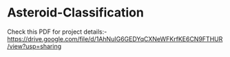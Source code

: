# Asteroid-Classification


Check this PDF for project details:-
https://drive.google.com/file/d/1AhNuIG6GEDYqCXNeWFKrfKE6CN9FTHUR/view?usp=sharing
